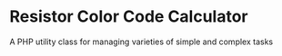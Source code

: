 # Resistor Color Code Calculator
A PHP utility class for managing varieties of simple and complex tasks
